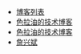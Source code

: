 - [博客列表](https://github.com/xiangming/landscape-plus/wiki)
- [色拉油的技术博客](http://selayou9527.github.io/categories/javascript/)
- [色拉油的技术博客](http://www.cnblogs.com/dolphinX/p/4081828.html 'cnblog')
- [詹兴斌](http://blog.zhanxb.com/ '有一些质量很高的外链')

